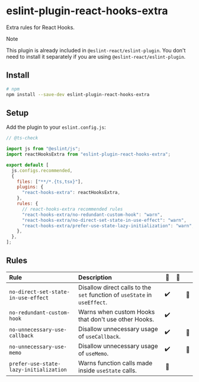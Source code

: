 # eslint-plugin-react-hooks-extra

Extra rules for React Hooks.

> [!NOTE]
> This plugin is already included in `@eslint-react/eslint-plugin`. You don't need to install it separately if you are using `@eslint-react/eslint-plugin`.

## Install

```sh
# npm
npm install --save-dev eslint-plugin-react-hooks-extra
```

## Setup

Add the plugin to your `eslint.config.js`:

```js
// @ts-check

import js from "@eslint/js";
import reactHooksExtra from "eslint-plugin-react-hooks-extra";

export default [
  js.configs.recommended,
  {
    files: ["**/*.{ts,tsx}"],
    plugins: {
      "react-hooks-extra": reactHooksExtra,
    },
    rules: {
      // react-hooks-extra recommended rules
      "react-hooks-extra/no-redundant-custom-hook": "warn",
      "react-hooks-extra/no-direct-set-state-in-use-effect": "warn",
      "react-hooks-extra/prefer-use-state-lazy-initialization": "warn",
    },
  },
];
```

## Rules

| Rule                                   | Description                                                               | 💼  | 💭  |     |
| :------------------------------------- | :------------------------------------------------------------------------ | :-: | :-: | :-: |
| `no-direct-set-state-in-use-effect`    | Disallow direct calls to the `set` function of `useState` in `useEffect`. |  ✔️  |     | 📐  |
| `no-redundant-custom-hook`             | Warns when custom Hooks that don't use other Hooks.                       |  ✔️  |     |     |
| `no-unnecessary-use-callback`          | Disallow unnecessary usage of `useCallback`.                              |  ✔️  |     | 📐  |
| `no-unnecessary-use-memo`              | Disallow unnecessary usage of `useMemo`.                                  |  ✔️  |     | 📐  |
| `prefer-use-state-lazy-initialization` | Warns function calls made inside `useState` calls.                        | 🚀  |     |     |
